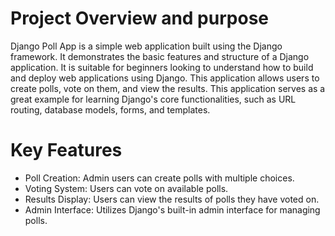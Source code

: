 # Project Overview and purpose
Django Poll App is a simple web application built using the Django framework. It demonstrates the basic features and structure of a Django application. It is suitable for beginners looking to understand how to build and deploy web applications using Django. This application allows users to create polls, vote on them, and view the results. This application serves as a great example for learning Django's core functionalities, such as URL routing, database models, forms, and templates.
# Key Features
- Poll Creation: Admin users can create polls with multiple choices.
- Voting System: Users can vote on available polls.
- Results Display: Users can view the results of polls they have voted on.
- Admin Interface: Utilizes Django's built-in admin interface for managing polls.
